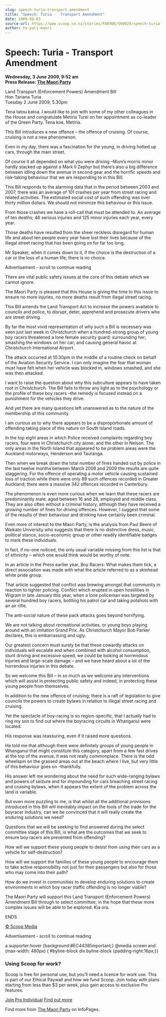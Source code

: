```yaml
---
slug: speech-turia-transport-amendment
title: "Speech: Turia -  Transport Amendment"
date: 2009-06-03
source-url: https://www.scoop.co.nz/stories/PA0906/S00029/speech-turia-transport-amendment.htm
author: te-pati-maori
---
```

Speech: Turia - Transport Amendment
===================================

**Wednesday, 3 June 2009, 9:52 am**  
**Press Release: [The Maori Party](https://info.scoop.co.nz/The_Maori_Party)**

Land Transport (Enforcement Powers) Amendment Bill  
Hon Tariana Turia  
Tuesday 2 June 2009; 5.30pm

Tena tatou katoa. I would like to join with some of my other colleagues in the House and congratulate Metiria Turei on her appointment as co-leader of the Green Party. Tena koe, Metiria.

This Bill introduces a new offence – the offence of cruising. Of course, cruising is not a new phenomenon.

Even in my day, there was a fascination for the young, in driving hotted up cars, through the main street.

Of course it all depended on what you were driving –Mum’s morris minor hardly stacked up against a Mark II Zephyr but there’s also a big difference between idling down the avenue in second gear and the horrific speeds and risk-taking behaviour that we are responding to in this Bill.

This Bill responds to the alarming data that in the period between 2003 and 2007, there was an average of 101 crashes per year from street racing and related activities. The estimated social cost of such offending was over thirty million dollars. We should not minimize this behaviour or this issue.

From those crashes we have a roll-call that must be attended to. An average of ten deaths; 46 serious injuries and 125 minor injuries each year, every year.

Those deaths have resulted from the sheer reckless disregard for human life and about ten people every year have lost their lives because of the illegal street racing that has been going on for far too long.

Mr Speaker, when it comes down to it, if the choice is the destruction of a car or the loss of a human life; there is no choice.

Advertisement - scroll to continue reading





There are vital public safety issues at the core of this debate which we cannot ignore.

The Maori Party is pleased that this House is giving the time to this issue to ensure no more injuries, no more deaths result from illegal street racing.

This Bill amends the Land Transport Act to increase the powers available to councils and police, to disrupt, deter, apprehend and prosecute drivers who are street driving.

By far the most vivid representation of why such a Bill is necessary was seen just last week in Christchurch when a hundred-strong group of young boy racers threatened a lone female security guard; surrounding her; smashing the windows on her car; and causing general havoc at Christchurch International Airport.

The attack occurred at 10.30pm in the middle of a routine check on behalf of the Aviation Security Service. I can only imagine the fear that woman must have felt when her vehicle was blocked in, windows smashed, and she was then attacked.

I want to raise the question about why this subculture appears to have taken root in Christchurch. The Bill fails to throw any light as to the psychology or the profile of these boy racers –the remedy is focused instead on a punishment for the vehicles they drive.

And yet there are many questions left unanswered as to the nature of the membership of this community.

I am curious as to why there appears to be a disproportionate amount of offending taking place of this nature on South Island roads.

In the top eight areas in which Police received complaints regarding boy racers, four were in Christchurch city alone; and the other in Nelson. The only areas in the North Island that appeared to be problem areas were the Auckland motorways, Henderson and Tauranga.

Then when we break down the total number of fines handed out by police in the last twelve months between March 2008 and 2009 the results are quite staggering. For the offence of operating a motor vehicle causing sustained loss of traction while there were only 89 such offences recorded in Greater Auckland; there were a massive 342 offences recorded in Canterbury.

The phenomenon is even more curious when we learn that these racers are predominantly male; aged between 16 and 28, employed and middle class. They are also often without a criminal history, although they have received a growing number of fines for driving offences. However, I suggest that some of the results of their behaviour and drinking have certainly been criminal.

Even more of interest to the Maori Party, is the analysis from Paul Beere of Waikato University who suggests that there is no distinctive dress, music, political stance, socio-economic group or other readily identifiable badges to mark these individuals.

In fact, if no-one noticed, the only usual variable missing from this list is that of ethnicity – which one would think would be worthy of note.

In an article in the Press earlier year, Boy Racers: What makes them tick, a direct association was made with what the article referred to as a skinhead white pride group.

That article suggested that conflict was brewing amongst that community in reaction to tighter policing. Conflict which erupted in open hostilities in Wigram in late January this year, when a lone policeman was targeted by several hundred boy racers, bottling his patrol car and taking potshots with an air rifle.

The anti-social nature of these pack attacks goes beyond horrifying.

We are not talking about recreational activities, or young boys playing around with an imitation Grand Prix. As Christchurch Mayor Bob Parker declares, this is embarrassing and ugly.

Our greatest concern must surely be that these cowardly attacks on individuals will escalate and when combined with alcohol consumption, stunt driving and excessive speed, we could be looking at horrendous injuries and large-scale damage – and we have heard about a lot of the horrendous injuries in this debate.

So we welcome this Bill – in so much as we welcome any interventions which will assist in protecting public safety and indeed, in protecting these young people from themselves.

In addition to the new offence of cruising; there is a raft of legislation to give councils the powers to create bylaws in relation to illegal street racing and cruising.

Yet the spectacle of boy-racing is so region-specific, that I actually had to ring my son to find out where the boyracing circuits in Whanganui were located.

His response was reassuring, even if it raised more questions.

He told me that although there were definitely groups of young people in Whanganui that might constitute this category, apart from a few fast drives at the top of the avenue, it was not really commonplace. There is the odd wheelspin on the grassed areas out at the beach where I live, but very little of this behaviour goes on –thankfully.

His answer left me wondering about the need for such wide-ranging bylaws and powers of seizure and for impounding for cars breaching street racing and cruising bylaws, when it appears the extent of the problem across the land is variable.

But even more puzzling to me, is that whilst all the additional provisions introduced in this Bill will inevitably impact on the tools of the trade for the boyracer industry, can we be convinced that it will really create the enduring solutions we need?

Questions that we will be seeking to find answered during the select committee stage of this Bill, is what are the outcomes that we seek to ensure boy racers are prevented from offending?

How will we support these young people to desist from using their cars as a vehicle for self-destruction?

How will we support the families of these young people to encourage them to take active responsibility not just for their passengers but also for those who may come into their path?

How do we invest in communities to develop enduring solutions to create environments in which boy racer traffic offending is no longer viable?

The Maori Party will support this Land Transport (Enforcement Powers) Amendment Bill through to select committee, in the hope that these more complex issues will be able to be explored. Kia ora.

ENDS

[© Scoop Media](http://www.scoop.co.nz/about/terms.html)  

Advertisement - scroll to continue reading



a.supporter:hover {background:#EC4438!important;} @media screen and (max-width: 480px) { #byline-block div.byline-block {padding-right:16px;}}

### Using Scoop for work?

Scoop is free for personal use, but you’ll need a licence for work use. This is part of our Ethical Paywall and how we fund Scoop. Join today with plans starting from less than $3 per week, plus gain access to exclusive _Pro_ features.  
  
[Join Pro Individual](https://pro.scoop.co.nz/Individual/?from=ProIn24) [Find out more](https://pro.scoop.co.nz/using-scoop-for-work/?from=ProIn24)

Find more from [The Maori Party](https://info.scoop.co.nz/The_Maori_Party) on InfoPages.